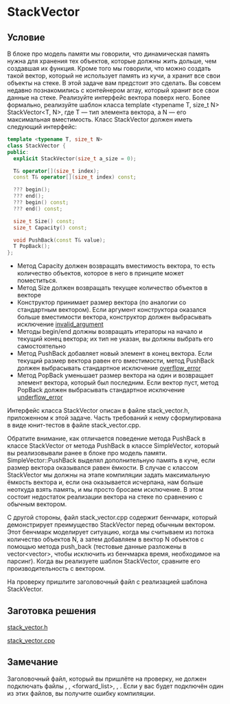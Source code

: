 # StackVector

## Условие

В блоке про модель памяти мы говорили, что динамическая память нужна для хранения тех объектов, 
которые должны жить дольше, чем создавшая их функция.
Кроме того мы говорили, что можно создать такой вектор, который не использует память из кучи, а хранит все свои объекты на стеке.
В этой задаче вам предстоит это сделать. Вы совсем недавно познакомились с контейнером array, который хранит все свои данные на стеке. 
Реализуйте интерфейс вектора поверх него. Более формально, реализуйте шаблон класса template <typename T, size_t N> StackVector<T, N>, 
где T — тип элемента вектора, а N — его максимальная вместимость. 
Класс StackVector должен иметь следующий интерфейс:

```c++
template <typename T, size_t N>
class StackVector {
public:
  explicit StackVector(size_t a_size = 0);

  T& operator[](size_t index);
  const T& operator[](size_t index) const;

  ??? begin();
  ??? end();
  ??? begin() const;
  ??? end() const;

  size_t Size() const;
  size_t Capacity() const;

  void PushBack(const T& value);
  T PopBack();
};
```

* Метод Capacity должен возвращать вместимость вектора, то есть количество объектов, которое в него в принципе может поместиться.
* Метод Size должен возвращать текущее количество объектов в векторе
* Конструктор принимает размер вектора (по аналогии со стандартным вектором). Если аргумент конструктора оказался больше вместимости вектора, конструктор должен выбрасывать исключение [invalid_argument](https://en.cppreference.com/w/cpp/error/invalid_argument)
* Методы begin/end должны возвращать итераторы на начало и текущий конец вектора; их тип не указан, вы должны выбрать его самостоятельно
* Метод PushBack добавляет новый элемент в конец вектора. Если текущий размер вектора равен его вместимости, метод PushBack должен выбрасывать стандартное исключение [overflow_error](https://en.cppreference.com/w/cpp/error/overflow_error)
* Метод PopBack уменьшает размер вектора на один и возвращает элемент вектора, который был последним. Если вектор пуст, метод PopBack должен выбрасывать стандартное исключение [underflow_error](https://en.cppreference.com/w/cpp/error/underflow_error)

Интерфейс класса StackVector описан в файле stack_vector.h, приложенном к этой задаче. Часть требований к нему сформулирована в виде юнит-тестов в файле stack_vector.cpp.

Обратите внимание, как отличается поведение метода PushBack в классе StackVector от метода PushBack в классе SimpleVector, который вы реализовывали ранее в блоке про модель памяти. SimpleVector::PushBack выделял дополнительную память в куче, если размер вектора оказывался равен ёмкости. В случае с классом StackVector мы должны на этапе компиляции задать максимальную ёмкость вектора и, если она оказывается исчерпана, нам больше неоткуда взять память, и мы просто бросаем исключение. В этом состоит недостаток реализации вектора на стеке по сравнению с обычным вектором.

С другой стороны, файл stack_vector.cpp содержит бенчмарк, который демонстрирует преимущество StackVector перед обычным вектором. Этот бенчмарк моделирует ситуацию, когда мы считываем из потока количество объектов N, а затем добавляем в вектор N объектов с помощью метода push_back (тестовые данные разложены в vector<vector<int>>, чтобы исключить из бенчмарка время, необходимое на парсинг). Когда вы реализуете шаблон StackVector, сравните его производительность с вектором.

На проверку пришлите заголовочный файл с реализацией шаблона StackVector.

## Заготовка решения
[stack_vector.h](https://github.com/slgero/cpp_coursera/blob/master/%D0%97%D0%B0%D0%B4%D0%B0%D1%87%D0%BA%D0%B8/StackVector/%D0%97%D0%B0%D0%B3%D0%BE%D1%82%D0%BE%D0%B2%D0%BA%D0%B8/stack_vector.h)

[stack_vector.cpp](https://github.com/slgero/cpp_coursera/blob/master/%D0%97%D0%B0%D0%B4%D0%B0%D1%87%D0%BA%D0%B8/StackVector/%D0%97%D0%B0%D0%B3%D0%BE%D1%82%D0%BE%D0%B2%D0%BA%D0%B8/stack_vector.cpp)

## Замечание

Заголовочный файл, который вы пришлёте на проверку, не должен подключать файлы <vector>, <list>, <forward_list>, <deque>, <map>. Если у вас будет подключён один из этих файлов, вы получите ошибку компиляции.
